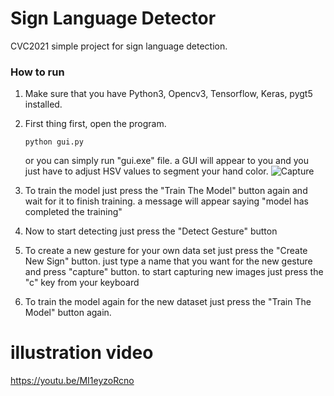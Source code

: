 # Sign Language Detector
CVC2021 simple project for sign language detection.

### How to run
1. Make sure that you have Python3, Opencv3, Tensorflow, Keras, pygt5 installed.
2. First thing first, open the program.
    ```
    python gui.py
    ```
    or you can simply run "gui.exe" file.
    a GUI will appear to you and you just have to adjust HSV values to segment your hand color.
![Capture](https://user-images.githubusercontent.com/35659429/122628451-56928400-d0b6-11eb-81dd-5fc3321e3a03.PNG)

3. To train the model just press the "Train The Model" button again and wait for it to finish training.
    a message will appear saying "model has completed the training"
4. Now to start detecting just press the "Detect Gesture" button

5. To create a new gesture for your own data set just press the "Create New Sign" button.
    just type a name that you want for the new gesture and press "capture" button.
    to start capturing new images just press the "c" key from your keyboard
    
6. To train the model again for the new dataset just press the "Train The Model" button again.





# illustration video
https://youtu.be/MI1eyzoRcno
 






